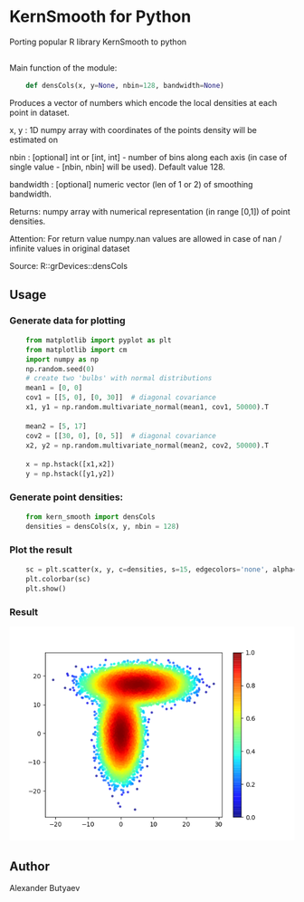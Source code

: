 # KernSmooth for Python
Porting popular R library KernSmooth to python

## 
Main function of the module:

```python
	def densCols(x, y=None, nbin=128, bandwidth=None)
```

Produces a vector of numbers which encode the local densities at each point in dataset.

x, y : 1D numpy array with coordinates of the points density will be estimated on

nbin : [optional] int or [int, int] - number of bins along each axis
    (in case of single value - [nbin, nbin] will be used). Default value 128.

bandwidth : [optional] numeric vector (len of 1 or 2) of smoothing bandwidth.

Returns: numpy array with numerical representation (in range [0,1]) of point densities.

Attention: For return value numpy.nan values are allowed in case of nan / infinite values in original dataset 

Source: R::grDevices::densCols


## Usage

### Generate data for plotting
```python
	from matplotlib import pyplot as plt
	from matplotlib import cm
	import numpy as np
	np.random.seed(0)
	# create two 'bulbs' with normal distributions
	mean1 = [0, 0]
	cov1 = [[5, 0], [0, 30]]  # diagonal covariance
	x1, y1 = np.random.multivariate_normal(mean1, cov1, 50000).T

	mean2 = [5, 17]
	cov2 = [[30, 0], [0, 5]]  # diagonal covariance
	x2, y2 = np.random.multivariate_normal(mean2, cov2, 50000).T

	x = np.hstack([x1,x2])
	y = np.hstack([y1,y2])
```

### Generate point densities:
```python
	from kern_smooth import densCols
	densities = densCols(x, y, nbin = 128)
```

### Plot the result
```python
	sc = plt.scatter(x, y, c=densities, s=15, edgecolors='none', alpha=0.75, cmap=cm.jet)
	plt.colorbar(sc)
	plt.show()
```

### Result
![Result](https://raw.githubusercontent.com/AlexanderButyaev/kern_smooth/master/example_density.png)

## Author
Alexander Butyaev